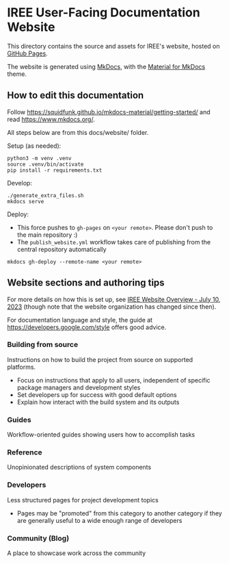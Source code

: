 # IREE User-Facing Documentation Website

This directory contains the source and assets for IREE's website, hosted on
[GitHub Pages](https://pages.github.com/).

The website is generated using [MkDocs](https://www.mkdocs.org/), with the
[Material for MkDocs](https://squidfunk.github.io/mkdocs-material/) theme.

## How to edit this documentation

Follow <https://squidfunk.github.io/mkdocs-material/getting-started/> and read
<https://www.mkdocs.org/>.

All steps below are from this docs/website/ folder.

Setup (as needed):

```shell
python3 -m venv .venv
source .venv/bin/activate
pip install -r requirements.txt
```

Develop:

```shell
./generate_extra_files.sh
mkdocs serve
```

Deploy:

* This force pushes to `gh-pages` on `<your remote>`. Please don't push to the
  main repository :)
* The `publish_website.yml` workflow takes care of publishing from the central
  repository automatically

```shell
mkdocs gh-deploy --remote-name <your remote>
```

## Website sections and authoring tips

For more details on how this is set up, see
[IREE Website Overview - July 10, 2023](https://docs.google.com/presentation/d/116TyW_aCsPXmmjRYI2tRqpOwDaGNoV8LDC_j9hsMrDk/edit?usp=sharing)
(though note that the website organization has changed since then).

For documentation language and style, the guide at
<https://developers.google.com/style> offers good advice.

### Building from source

Instructions on how to build the project from source on supported platforms.

* Focus on instructions that apply to all users, independent of specific
  package managers and development styles
* Set developers up for success with good default options
* Explain how interact with the build system and its outputs

### Guides

Workflow-oriented guides showing users how to accomplish tasks

### Reference

Unopinionated descriptions of system components

### Developers

Less structured pages for project development topics

* Pages may be "promoted" from this category to another category if they are
  generally useful to a wide enough range of developers

### Community (Blog)

A place to showcase work across the community
